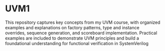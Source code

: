 # UVM1
This repository captures key concepts from my UVM course, with organized examples and explanations on factory patterns, type and instance overrides, sequence generation, and scoreboard implementation. Practical examples are included to demonstrate UVM principles and build a foundational understanding for functional verification in SystemVerilog
